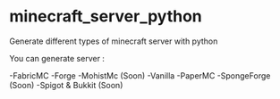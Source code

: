 # minecraft_server_python
Generate different types of minecraft server with python

You can generate server :

-FabricMC
-Forge
-MohistMc (Soon)
-Vanilla
-PaperMC
-SpongeForge (Soon)
-Spigot & Bukkit (Soon)
